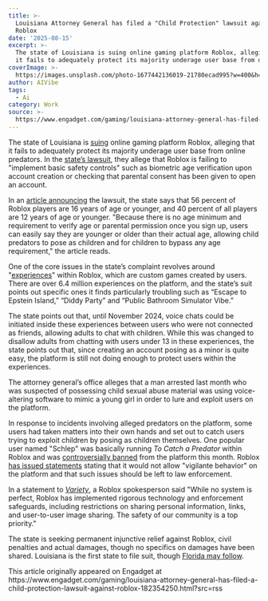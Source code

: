 ```yaml
---
title: >-
  Louisiana Attorney General has filed a "Child Protection" lawsuit against
  Roblox
date: '2025-08-15'
excerpt: >-
  The state of Louisiana is suing online gaming platform Roblox, alleging that
  it fails to adequately protect its majority underage user base from onlin...
coverImage: >-
  https://images.unsplash.com/photo-1677442136019-21780ecad995?w=400&h=200&fit=crop&auto=format
author: AIVibe
tags:
  - Ai
category: Work
source: >-
  https://www.engadget.com/gaming/louisiana-attorney-general-has-filed-a-child-protection-lawsuit-against-roblox-182354250.html?src=rss
---
```

<p>The state of Louisiana is <a data-i13n="cpos:1;pos:1" href="https://www.ag.state.la.us/Article/322"><ins>suing</ins></a> online gaming platform Roblox, alleging that it fails to adequately protect its majority underage user base from online predators. In the <a data-i13n="cpos:2;pos:1" href="https://www.ag.state.la.us/Files/Article/322/Documents/RobloxLawsuit.pdf"><ins>state’s lawsuit</ins></a>, they allege that Roblox is failing to &quot;implement basic safety controls&quot; such as biometric age verification upon account creation or checking that parental consent has been given to open an account.</p>
<p>In an <a data-i13n="cpos:3;pos:1" href="https://www.ag.state.la.us/Article/322"><ins>article announcing</ins></a> the lawsuit, the state says that 56 percent of Roblox players are 16 years of age or younger, and 40 percent of all players are 12 years of age or younger. &quot;Because there is no age minimum and requirement to verify age or parental permission once you sign up, users can easily say they are younger or older than their actual age, allowing child predators to pose as children and for children to bypass any age requirement,&quot; the article reads.</p>
<span id="end-legacy-contents"></span><p>One of the core issues in the state’s complaint revolves around &quot;<a data-i13n="elm:affiliate_link;sellerN:roblox;elmt:;cpos:4;pos:1" href="https://shopping.yahoo.com/rdlw?merchantId=7f948355-4435-4672-ac3b-40b973fb0dd8&amp;siteId=us-engadget&amp;pageId=1p-autolink&amp;contentUuid=06eaba18-19a9-4feb-902e-678782efcaf1&amp;featureId=text-link&amp;merchantName=roblox&amp;linkText=experiences&amp;custData=eyJzb3VyY2VOYW1lIjoiV2ViLURlc2t0b3AtVmVyaXpvbiIsImxhbmRpbmdVcmwiOiJodHRwczovL3d3dy5yb2Jsb3guY29tL2NoYXJ0cyMvP2RldmljZT1jb21wdXRlciZjb3VudHJ5PWFsbCIsImNvbnRlbnRVdWlkIjoiMDZlYWJhMTgtMTlhOS00ZmViLTkwMmUtNjc4NzgyZWZjYWYxIiwib3JpZ2luYWxVcmwiOiJodHRwczovL3d3dy5yb2Jsb3guY29tL2NoYXJ0cyMvP2RldmljZT1jb21wdXRlciZjb3VudHJ5PWFsbCJ9&amp;signature=AQAAAasDTwGavsyYdDyOF_snxhLHrXLkJVBOQTmnp6DuRv3_&amp;gcReferrer=https%3A%2F%2Fwww.roblox.com%2Fcharts%23%2F%3Fdevice%3Dcomputer%26country%3Dall" class="rapid-with-clickid" data-original-link="https://www.roblox.com/charts#/?device=computer&amp;country=all"><ins>experiences</ins></a>&quot; within Roblox, which are custom games created by users. There are over 6.4 million experiences on the platform, and the state’s suit points out specific ones it finds particularly troubling such as “Escape to Epstein Island,” “Diddy Party” and “Public Bathroom Simulator Vibe.”</p>
<p>The state points out that, until November 2024, voice chats could be initiated inside these experiences between users who were not connected as friends, allowing adults to chat with children. While this was changed to disallow adults from chatting with users under 13 in these experiences, the state points out that, since creating an account posing as a minor is quite easy, the platform is still not doing enough to protect users within the experiences.</p>
<p>The attorney general’s office alleges that a man arrested last month who was suspected of possessing child sexual abuse material was using voice-altering software to mimic a young girl in order to lure and exploit users on the platform.</p>
<p>In response to incidents involving alleged predators on the platform, some users had taken matters into their own hands and set out to catch users trying to exploit children by posing as children themselves. One popular user named &quot;Schlep&quot; was basically running <em>To Catch a Predator</em> within Roblox and was <a data-i13n="cpos:5;pos:1" href="https://www.forbes.com/sites/conormurray/2025/08/15/louisiana-sues-roblox-as-controversy-over-child-safety-and-banning-vigilante-users-grows/"><ins>controversially banned</ins></a> from the platform this month. Roblox <a data-i13n="cpos:6;pos:1" href="https://corp.roblox.com/newsroom/2025/08/more-on-removal-of-vigilantes-from-roblox"><ins>has issued statements</ins></a> stating that it would not allow &quot;vigilante behavior&quot; on the platform and that such issues should be left to law enforcement.</p>
<p>In a statement to <a data-i13n="cpos:7;pos:1" href="https://variety.com/2025/digital/news/roblox-sued-louisiana-attorney-general-sexual-exploitation-1236489936/"><em><ins>Variety</ins></em></a>, a Roblox spokesperson said &quot;While no system is perfect, Roblox has implemented rigorous technology and enforcement safeguards, including restrictions on sharing personal information, links, and user-to-user image sharing. The safety of our community is a top priority.&quot;</p>
<p>The state is seeking permanent injunctive relief against Roblox, civil penalties and actual damages, though no specifics on damages have been shared. Louisiana is the first state to file suit, though <a data-i13n="cpos:8;pos:1" href="https://www.myfloridalegal.com/newsrelease/attorney-general-james-uthmeier-fights-protect-children-online-subpoenas-roblox-child"><ins>Florida may follow</ins></a>.</p>This article originally appeared on Engadget at https://www.engadget.com/gaming/louisiana-attorney-general-has-filed-a-child-protection-lawsuit-against-roblox-182354250.html?src=rss
